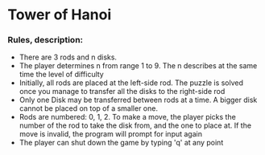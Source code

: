# Tower of Hanoi

### Rules, description: 
- There are 3 rods and n disks. 
- The player determines n from range 1 to 9. The n describes at the same time the level of difficulty
- Initially, all rods are placed at the left-side rod. The puzzle is solved once you manage to transfer all the disks to the right-side rod
- Only one Disk may be transferred between rods at a time. A bigger disk cannot be placed on top of a smaller one.
- Rods are numbered: 0, 1, 2. To make a move, the player picks the number of the rod to take the disk from, and the one to place at. If the move is invalid, the program will prompt for input again
- The player can shut down the game by typing 'q' at any point
